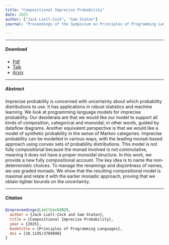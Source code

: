```yaml
---
title: "Compositional Imprecise Probability"
date: 2025
author: ["Jack Liell-Cock", "Sam Staton"]
journal: "Proceedings of the Symposium on Principles of Programming Languages"

---
```


---

##### Download

+ [Pdf](paper.pdf)
+ [Talk](https://www.youtube.com/watch?v=ZjwLBLW7JdA)
+ [Arxiv](https://arxiv.org/abs/2405.09391)

---

##### Abstract

Imprecise probability is concerned with uncertainty about which probability distributions to use. It has applications in robust statistics and machine learning. We look at programming language models for imprecise probability. Our desiderata are that we would like our model to support all kinds of composition, categorical and monoidal; in other words, guided by dataflow diagrams. Another equivalent perspective is that we would like a model of synthetic probability in the sense of Markov categories. Imprecise probability can be modelled in various ways, with the leading monad-based approach using convex sets of probability distributions. This model is not fully compositional because the monad involved is not commutative, meaning it does not have a proper monoidal structure. In this work, we provide a new fully compositional account. The key idea is to name the non-deterministic choices. To manage the renamings and disjointness of names, we use graded monads. We show that the resulting compositional model is maximal and relate it with the earlier monadic approach, proving that we obtain tighter bounds on the uncertainty.

---

##### Citation

```BibTeX
@inproceedings{LiellCock2025,
  author = {Jack Liell-Cock and Sam Staton},
  title = {Compositional Imprecise Probability},
  year = {2025},
  booktitle = {Principles of Programming Languages},
  doi = {10.1145/3704890}
}
```
